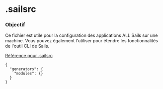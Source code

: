 # .sailsrc
### Objectif

Ce fichier est utile pour la configuration des applications ALL Sails sur une machine. Vous pouvez également l'utiliser pour étendre les fonctionnalités de l'outil CLI de Sails.

[Référence pour .sailsrc](http://sailsjs.com/documentation/reference/Configuration/Configuration.html)



<docmeta name="displayName" value=".sailsrc">

```
{
  "generators": {
    "modules": {}
  }
}
```
